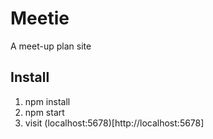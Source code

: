 # Meetie

A meet-up plan site

## Install

1. npm install
2. npm start
3. visit (localhost:5678)[http://localhost:5678]
